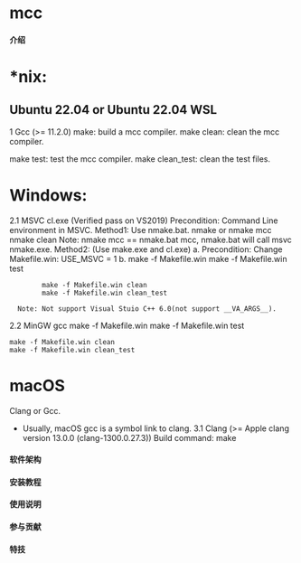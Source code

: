 # mcc

#### 介绍
# *nix:
## Ubuntu 22.04 or Ubuntu 22.04 WSL
  1 Gcc (>= 11.2.0)
make: build a mcc compiler.
make clean: clean the mcc compiler.

make test: test the mcc compiler.
make clean_test: clean the test files.

# Windows:
  2.1 MSVC cl.exe (Verified pass on VS2019)
    Precondition: Command Line environment in MSVC.
      Method1: Use nmake.bat.
        nmake or nmake mcc
        nmake clean
            Note: nmake mcc == nmake.bat mcc, nmake.bat will call msvc nmake.exe.
      Method2: (Use make.exe and cl.exe)
        a. Precondition: Change Makefile.win: USE_MSVC = 1
        b.  make -f Makefile.win
            make -f Makefile.win test

            make -f Makefile.win clean
            make -f Makefile.win clean_test

      Note: Not support Visual Stuio C++ 6.0(not support __VA_ARGS__).
  2.2 MinGW gcc
    make -f Makefile.win
    make -f Makefile.win test

    make -f Makefile.win clean
    make -f Makefile.win clean_test

# macOS
  Clang or Gcc.
   - Usually, macOS gcc is a symbol link to clang.
  3.1 Clang (>= Apple clang version 13.0.0 (clang-1300.0.27.3))
    Build command: make

#### 软件架构


#### 安装教程


#### 使用说明


#### 参与贡献


#### 特技
